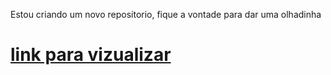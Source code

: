 Estou criando um novo repositorio, fique a vontade para dar uma olhadinha
# [link para vizualizar](https://marcionogit.github.io/meu-portifolio/)
